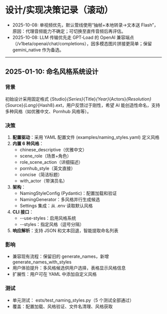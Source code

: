 # 设计/实现决策记录（滚动）

- 2025-10-08: 单视频优先，默认管线使用“抽帧+本地转录→文本送 Flash”，原因：代理音频能力不确定；可切换至直传音频后再评估。
- 2025-10-08: LLM 传输优先走 GPT‑Load 的 OpenAI 兼容端点（/v1beta/openai/chat/completions），因多模态图片拼接更简单；保留 gemini_native 作为备选。



---

## 2025-01-10: 命名风格系统设计

### 背景
初始设计采用固定格式 {Studio}_{Series}_{Title}_{Year}_{Actors}_{Resolution}_{Source}_{Lang}_{Hash8}.ext，用户反馈过于刚性，希望 AI 能创造性命名，支持多种风格（如优雅中文、Pornhub 风格等）。

### 决策
1. **配置驱动**：采用 YAML 配置文件 (examples/naming_styles.yaml) 定义风格
2. **内置 6 种风格**：
   - chinese_descriptive（优雅中文）
   - scene_role（场景+角色）
   - role_scene_action（详细描述）
   - pornhub_style（英文直接）
   - concise（简洁标题）
   - with_actor（带演员名）
3. **架构**：
   - NamingStyleConfig (Pydantic)：配置加载和验证
   - NamingGenerator：多风格并行生成候选
   - Settings 集成：从 .env 读取默认风格
4. **CLI 接口**：
   - --use-styles：启用风格系统
   - --styles：指定风格（逗号分隔）
5. **响应解析**：支持 JSON 和文本回退，智能提取命名列表

### 影响
- 兼容现有流程：保留旧的 generate_names，新增 generate_names_with_styles
- 用户体验提升：多风格候选供用户选择，表格显示风格信息
- 扩展性：用户可在 YAML 中添加自定义风格

### 测试
- 单元测试：	ests/test_naming_styles.py（5 个测试全部通过）
- 覆盖：配置加载、风格验证、文件名清理、风格获取
